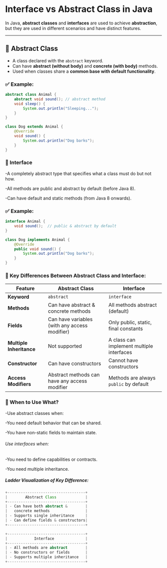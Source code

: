 # Interface vs Abstract Class in Java

In Java, **abstract classes** and **interfaces** are used to achieve **abstraction**, but they are used in different scenarios and have distinct features.

---

## 🔹 Abstract Class
- A class declared with the `abstract` keyword.
- Can have **abstract (without body)** and **concrete (with body)** methods.
- Used when classes share a **common base with default functionality**.

### ✅ Example:
```java
abstract class Animal {
    abstract void sound(); // abstract method
    void sleep() {
        System.out.println("Sleeping...");
    }
}

class Dog extends Animal {
    @Override
    void sound() {
        System.out.println("Dog barks");
    }
}
```

### 🔹 Interface
-A completely abstract type that specifies what a class must do but not how.

-All methods are public and abstract by default (before Java 8).

-Can have default and static methods (from Java 8 onwards).

### ✅ Example:
```java
interface Animal {
    void sound();  // public & abstract by default
}

class Dog implements Animal {
    @Override
    public void sound() {
        System.out.println("Dog barks");
    }
}
```
### 🔸 Key Differences Between Abstract Class and Interface:
| Feature                  | Abstract Class                                | Interface                                 |
| ------------------------ | --------------------------------------------- | ----------------------------------------- |
| **Keyword**              | `abstract`                                    | `interface`                               |
| **Methods**              | Can have abstract & concrete methods          | All methods abstract (default)            |
| **Fields**               | Can have variables (with any access modifier) | Only public, static, final constants      |
| **Multiple Inheritance** | Not supported                                 | A class can implement multiple interfaces |
| **Constructor**          | Can have constructors                         | Cannot have constructors                  |
| **Access Modifiers**     | Abstract methods can have any access modifier | Methods are always `public` by default    |


### 🔹 When to Use What?
-Use abstract classes when:

-You need default behavior that can be shared.

-You have non-static fields to maintain state.

###### Use interfaces when:

-You need to define capabilities or contracts.

-You need multiple inheritance.

##### Ladder Visualization of Key Difference:


```java
+-----------------------------------+
|        Abstract Class             |
+-----------------------------------+
| - Can have both abstract &        |
|   concrete methods                |
| - Supports single inheritance     |
| - Can define fields & constructors|
+-----------------------------------+

+-----------------------------------+
|            Interface              |
+-----------------------------------+
| - All methods are abstract        |
| - No constructors or fields       |
| - Supports multiple inheritance   |
+-----------------------------------+
```
